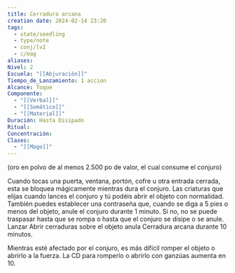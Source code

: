 ```yaml
---
title: Cerradura arcana
creation date: 2024-02-14 23:20
tags:
  - state/seedling
  - type/note
  - conj/lv2
  - c/mag
aliases: 
Nivel: 2
Escuela: "[[Abjuración]]"
Tiempo_de_Lanzamiento: 1 accion
Alcance: Toque
Componente:
  - "[[Verbal]]"
  - "[[Somático]]"
  - "[[Material]]"
Duración: Hasta Disipado
Ritual: 
Concentración: 
Clases:
  - "[[Mago]]"
---
```

(oro en polvo de al menos 2.500 po de valor, el cual consume el conjuro)

Cuando tocas una puerta, ventana, portón, cofre u otra entrada cerrada, esta se bloquea mágicamente mientras dura el conjuro. Las criaturas que elijas cuando lances el conjuro y tú podéis abrir el objeto con normalidad. También puedes establecer una contraseña que, cuando se diga a 5 pies o menos del objeto, anule el conjuro durante 1 minuto. Si no, no se puede traspasar hasta que se rompa o hasta que el conjuro se disipe o se anule. Lanzar Abrir cerraduras sobre el objeto anula Cerradura arcana durante 10 minutos.

Mientras esté afectado por el conjuro, es más difícil romper el objeto o abrirlo a la fuerza. La CD para romperlo o abrirlo con ganzúas aumenta en 10.
